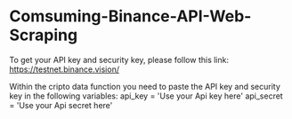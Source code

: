 # Comsuming-Binance-API-Web-Scraping

To get your API key and security key, please follow this link: 
https://testnet.binance.vision/

Within the cripto data function you need to paste the API key and security key in the following variables: 
api_key = 'Use your Api key here'
api_secret = 'Use your Api secret here'
